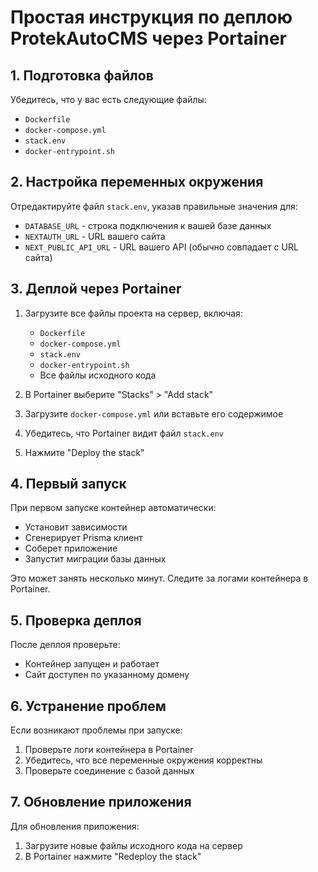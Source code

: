 # Простая инструкция по деплою ProtekAutoCMS через Portainer

## 1. Подготовка файлов

Убедитесь, что у вас есть следующие файлы:
- `Dockerfile`
- `docker-compose.yml`
- `stack.env`
- `docker-entrypoint.sh`

## 2. Настройка переменных окружения

Отредактируйте файл `stack.env`, указав правильные значения для:
- `DATABASE_URL` - строка подключения к вашей базе данных
- `NEXTAUTH_URL` - URL вашего сайта
- `NEXT_PUBLIC_API_URL` - URL вашего API (обычно совпадает с URL сайта)

## 3. Деплой через Portainer

1. Загрузите все файлы проекта на сервер, включая:
   - `Dockerfile`
   - `docker-compose.yml`
   - `stack.env`
   - `docker-entrypoint.sh`
   - Все файлы исходного кода

2. В Portainer выберите "Stacks" > "Add stack"

3. Загрузите `docker-compose.yml` или вставьте его содержимое

4. Убедитесь, что Portainer видит файл `stack.env`

5. Нажмите "Deploy the stack"

## 4. Первый запуск

При первом запуске контейнер автоматически:
- Установит зависимости
- Сгенерирует Prisma клиент
- Соберет приложение
- Запустит миграции базы данных

Это может занять несколько минут. Следите за логами контейнера в Portainer.

## 5. Проверка деплоя

После деплоя проверьте:
- Контейнер запущен и работает
- Сайт доступен по указанному домену

## 6. Устранение проблем

Если возникают проблемы при запуске:
1. Проверьте логи контейнера в Portainer
2. Убедитесь, что все переменные окружения корректны
3. Проверьте соединение с базой данных

## 7. Обновление приложения

Для обновления приложения:
1. Загрузите новые файлы исходного кода на сервер
2. В Portainer нажмите "Redeploy the stack" 